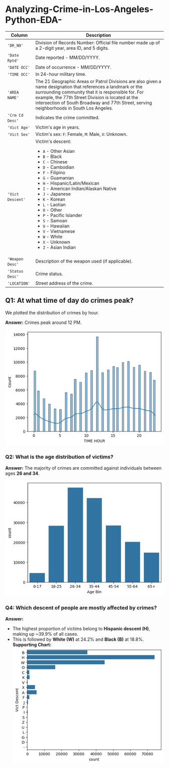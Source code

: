 # Analyzing-Crime-in-Los-Angeles-Python-EDA-
| Column     | Description              |
|------------|--------------------------|
| `'DR_NO'` | Division of Records Number: Official file number made up of a 2-digit year, area ID, and 5 digits. |
| `'Date Rptd'` | Date reported - MM/DD/YYYY. |
| `'DATE OCC'` | Date of occurrence - MM/DD/YYYY. |
| `'TIME OCC'` | In 24-hour military time. |
| `'AREA NAME'` | The 21 Geographic Areas or Patrol Divisions are also given a name designation that references a landmark or the surrounding community that it is responsible for. For example, the 77th Street Division is located at the intersection of South Broadway and 77th Street, serving neighborhoods in South Los Angeles. |
| `'Crm Cd Desc'` | Indicates the crime committed. |
| `'Vict Age'` | Victim's age in years. |
| `'Vict Sex'` | Victim's sex: `F`: Female, `M`: Male, `X`: Unknown. |
| `'Vict Descent'` | Victim's descent:<ul><li>`A` - Other Asian</li><li>`B` - Black</li><li>`C` - Chinese</li><li>`D` - Cambodian</li><li>`F` - Filipino</li><li>`G` - Guamanian</li><li>`H` - Hispanic/Latin/Mexican</li><li>`I` - American Indian/Alaskan Native</li><li>`J` - Japanese</li><li>`K` - Korean</li><li>`L` - Laotian</li><li>`O` - Other</li><li>`P` - Pacific Islander</li><li>`S` - Samoan</li><li>`U` - Hawaiian</li><li>`V` - Vietnamese</li><li>`W` - White</li><li>`X` - Unknown</li><li>`Z` - Asian Indian</li> |
| `'Weapon Desc'` | Description of the weapon used (if applicable). |
| `'Status Desc'` | Crime status. |
| `'LOCATION'` | Street address of the crime. |
## Q1: At what time of day do crimes peak?

We plotted the distribution of crimes by hour.

**Answer:** Crimes peak around 12 PM.

![Crime Trend](images/crime_trend.png)

### Q2: What is the age distribution of victims?

**Answer:** The majority of crimes are committed against individuals between ages **26 and 34**.

![Victim Age Distribution](images/victim_age_distribution.png)

### Q4: Which descent of people are mostly affected by crimes?

**Answer:**  
- The highest proportion of victims belong to **Hispanic descent (H)**, making up ~39.9% of all cases.  
- This is followed by **White (W)** at 24.2% and **Black (B)** at 18.8%.  
**Supporting Chart:**  
![Victim Descent Distribution](images/victim_descent_distribution.png)

